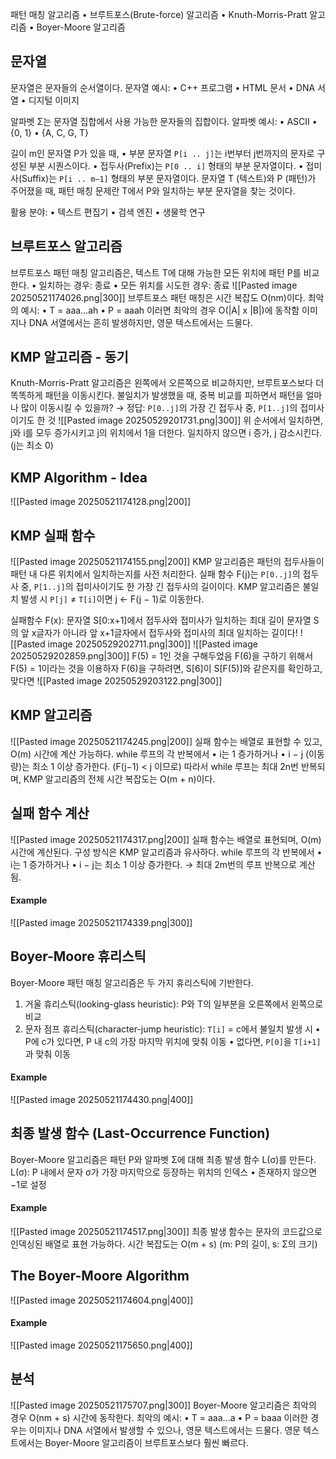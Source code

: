 패턴 매칭 알고리즘
	•	브루트포스(Brute-force) 알고리즘
	•	Knuth-Morris-Pratt 알고리즘
	•	Boyer-Moore 알고리즘
## 문자열 
문자열은 문자들의 순서열이다.
문자열 예시:
•	C++ 프로그램
•	HTML 문서
•	DNA 서열
•	디지털 이미지

알파벳 Σ는 문자열 집합에서 사용 가능한 문자들의 집합이다.
알파벳 예시:
•	ASCII
•	{0, 1}
•	{A, C, G, T}

길이 m인 문자열 P가 있을 때,
•	부분 문자열 `P[i .. j]`는 i번부터 j번까지의 문자로 구성된 부분 시퀀스이다.
•	접두사(Prefix)는 `P[0 .. i]` 형태의 부분 문자열이다.
•	접미사(Suffix)는 `P[i .. m−1]` 형태의 부분 문자열이다.
문자열 T (텍스트)와 P (패턴)가 주어졌을 때, 패턴 매칭 문제란 T에서 P와 일치하는 부분 문자열을 찾는 것이다.

활용 분야:
•	텍스트 편집기
•	검색 엔진
•	생물학 연구
## 브루트포스 알고리즘 
브루트포스 패턴 매칭 알고리즘은,
텍스트 T에 대해 가능한 모든 위치에 패턴 P를 비교한다.
•	일치하는 경우: 종료
•	모든 위치를 시도한 경우: 종료
![[Pasted image 20250521174026.png|300]]
브루트포스 패턴 매칭은 시간 복잡도 O(nm)이다.
최악의 예시:
•	T = aaa…ah
•	P = aaah
이러면 최악의 경우 O(|A| x |B|)에 동작함
이미지나 DNA 서열에서는 흔히 발생하지만, 영문 텍스트에서는 드물다.
## KMP 알고리즘 - 동기
Knuth-Morris-Pratt 알고리즘은 왼쪽에서 오른쪽으로 비교하지만, 브루트포스보다 더 똑똑하게 패턴을 이동시킨다.
불일치가 발생했을 때, 중복 비교를 피하면서 패턴을 얼마나 많이 이동시킬 수 있을까?
→ 정답: `P[0..j]`의 가장 긴 접두사 중, `P[1..j]`의 접미사이기도 한 것
![[Pasted image 20250529201731.png|300]]
위 순서에서 
일치하면, j와 i를 모두 증가시키고 j의 위치에서 1을 더한다.
일치하지 않으면 i 증가, j 감소시킨다. (j는 최소 0)

## KMP Algorithm - Idea
![[Pasted image 20250521174128.png|200]]
## KMP 실패 함수
![[Pasted image 20250521174155.png|200]]
KMP 알고리즘은 패턴의 접두사들이 패턴 내 다른 위치에서 일치하는지를 사전 처리한다.
실패 함수 F(j)는 `P[0..j]`의 접두사 중, `P[1..j]`의 접미사이기도 한 가장 긴 접두사의 길이이다.
KMP 알고리즘은 불일치 발생 시 `P[j]` ≠ `T[i]`이면 j ← F(j − 1)로 이동한다.

실패함수 F(x): 문자열 S\[0:x+1]에서 접두사와 접미사가 일치하는 최대 길이
문자열 S의 앞 x글자가 아니라 앞 x+1글자에서 접두사와 접미사의 최대 일치하는 길이다!
![[Pasted image 20250529202711.png|300]]
![[Pasted image 20250529202859.png|300]]
F(5) = 1인 것을 구해두었음
F(6)을 구하기 위해서 F(5) = 1이라는 것을 이용하자
F(6)을 구하려면, S\[6]이 S\[F(5)]와 같은지를 확인하고, 맞다면 
![[Pasted image 20250529203122.png|300]]

## KMP 알고리즘
![[Pasted image 20250521174245.png|200]]
실패 함수는 배열로 표현할 수 있고, O(m) 시간에 계산 가능하다.
while 루프의 각 반복에서
•	i는 1 증가하거나
•	i − j (이동량)는 최소 1 이상 증가한다. (F(j−1) < j 이므로)
따라서 while 루프는 최대 2n번 반복되며, KMP 알고리즘의 전체 시간 복잡도는 O(m + n)이다.
## 실패 함수 계산
![[Pasted image 20250521174317.png|200]]
실패 함수는 배열로 표현되며, O(m) 시간에 계산된다.
구성 방식은 KMP 알고리즘과 유사하다.
while 루프의 각 반복에서
•	i는 1 증가하거나
•	i − j는 최소 1 이상 증가한다.
→ 최대 2m번의 루프 반복으로 계산됨.
#### Example
![[Pasted image 20250521174339.png|300]]
## Boyer-Moore 휴리스틱
Boyer-Moore 패턴 매칭 알고리즘은 두 가지 휴리스틱에 기반한다.
1.	거울 휴리스틱(looking-glass heuristic): P와 T의 일부분을 오른쪽에서 왼쪽으로 비교
2.	문자 점프 휴리스틱(character-jump heuristic): `T[i]` = c에서 불일치 발생 시
	•	P에 c가 있다면, P 내 c의 가장 마지막 위치에 맞춰 이동
	•	없다면, `P[0]`을 `T[i+1]`과 맞춰 이동
#### Example
![[Pasted image 20250521174430.png|400]]
## 최종 발생 함수 (Last-Occurrence Function)
Boyer-Moore 알고리즘은 패턴 P와 알파벳 Σ에 대해 최종 발생 함수 L(σ)를 만든다.
L(σ): P 내에서 문자 σ가 가장 마지막으로 등장하는 위치의 인덱스
	•	존재하지 않으면 −1로 설정
#### Example
![[Pasted image 20250521174517.png|300]]
최종 발생 함수는 문자의 코드값으로 인덱싱된 배열로 표현 가능하다.
시간 복잡도는 O(m + s) (m: P의 길이, s: Σ의 크기)
## The Boyer-Moore Algorithm
![[Pasted image 20250521174604.png|400]]
#### Example
![[Pasted image 20250521175650.png|400]]
## 분석
![[Pasted image 20250521175707.png|300]]
Boyer-Moore 알고리즘은 최악의 경우 O(nm + s) 시간에 동작한다.
최악의 예시:
	•	T = aaa…a
	•	P = baaa
이러한 경우는 이미지나 DNA 서열에서 발생할 수 있으나, 영문 텍스트에서는 드물다.
영문 텍스트에서는 Boyer-Moore 알고리즘이 브루트포스보다 훨씬 빠르다.